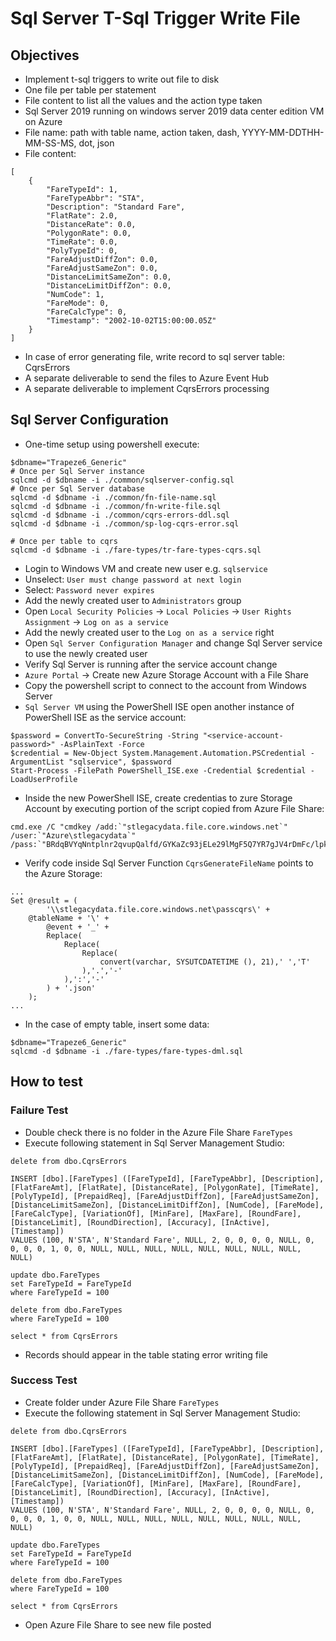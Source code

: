 # Sql Server T-Sql Trigger Write File

## Objectives

* Implement t-sql triggers to write out file to disk
* One file per table per statement
* File content to list all the values and the action type taken
* Sql Server 2019 running on windows server 2019 data center edition VM on Azure
* File name: path with table name, action taken, dash, YYYY-MM-DDTHH-MM-SS-MS, dot, json
* File content:
```
[
	{
		"FareTypeId": 1,
		"FareTypeAbbr": "STA",
		"Description": "Standard Fare",
		"FlatRate": 2.0,
		"DistanceRate": 0.0,
		"PolygonRate": 0.0,
		"TimeRate": 0.0,
		"PolyTypeId": 0,
		"FareAdjustDiffZon": 0.0,
		"FareAdjustSameZon": 0.0,
		"DistanceLimitSameZon": 0.0,
		"DistanceLimitDiffZon": 0.0,
		"NumCode": 1,
		"FareMode": 0,
		"FareCalcType": 0,
		"Timestamp": "2002-10-02T15:00:00.05Z"
	}
]
```
* In case of error generating file, write record to sql server table: CqrsErrors
* A separate deliverable to send the files to Azure Event Hub
* A separate deliverable to implement CqrsErrors processing  

## Sql Server Configuration

* One-time setup using powershell execute:
```
$dbname="Trapeze6_Generic"
# Once per Sql Server instance
sqlcmd -d $dbname -i ./common/sqlserver-config.sql
# Once per Sql Server database 
sqlcmd -d $dbname -i ./common/fn-file-name.sql
sqlcmd -d $dbname -i ./common/fn-write-file.sql
sqlcmd -d $dbname -i ./common/cqrs-errors-ddl.sql
sqlcmd -d $dbname -i ./common/sp-log-cqrs-error.sql

# Once per table to cqrs
sqlcmd -d $dbname -i ./fare-types/tr-fare-types-cqrs.sql
```

* Login to Windows VM and create new user e.g. `sqlservice`
* Unselect: `User must change password at next login`
* Select: `Password never expires`
* Add the newly created user to `Administrators` group
* Open `Local Security Policies` -> `Local Policies` -> `User Rights Assignment` -> `Log on as a service`
* Add the newly created user to the `Log on as a service` right
* Open `Sql Server Configuration Manager` and change Sql Server service to use the newly created user
* Verify Sql Server is running after the service account change
* `Azure Portal` -> Create new Azure Storage Account with a File Share
* Copy the powershell script to connect to the account from Windows Server
* `Sql Server VM` using the PowerShell ISE open another instance of PowerShell ISE as the service account:
```
$password = ConvertTo-SecureString -String "<service-account-password>" -AsPlainText -Force
$credential = New-Object System.Management.Automation.PSCredential -ArgumentList "sqlservice", $password
Start-Process -FilePath PowerShell_ISE.exe -Credential $credential -LoadUserProfile 
```
* Inside the new PowerShell ISE, create credentias to zure Storage Account by executing portion of the script copied from Azure File Share:
```
cmd.exe /C "cmdkey /add:`"stlegacydata.file.core.windows.net`" /user:`"Azure\stlegacydata`" /pass:`"BRdqBVYqNntplnr2qvupQalfd/GYKaZc93jELe29lMgF5Q7YR7gJV4rDmFc/lpkthmza52qFAq7GdscoFrh/tQ==`""
```
* Verify code inside Sql Server Function `CqrsGenerateFileName` points to the Azure Storage:
```
...
Set @result = (
		'\\stlegacydata.file.core.windows.net\passcqrs\' + 
    @tableName + '\' +
		@event + '_' + 
		Replace(
			Replace(
				Replace(
					convert(varchar, SYSUTCDATETIME (), 21),' ','T'
				),'.','-'
			),':','-'
		) + '.json'
	);
...
```

* In the case of empty table, insert some data:
```
$dbname="Trapeze6_Generic"
sqlcmd -d $dbname -i ./fare-types/fare-types-dml.sql
```

## How to test

### Failure Test

* Double check there is no folder in the Azure File Share `FareTypes`
* Execute following statement in Sql Server Management Studio:
```
delete from dbo.CqrsErrors

INSERT [dbo].[FareTypes] ([FareTypeId], [FareTypeAbbr], [Description], [FlatFareAmt], [FlatRate], [DistanceRate], [PolygonRate], [TimeRate], [PolyTypeId], [PrepaidReq], [FareAdjustDiffZon], [FareAdjustSameZon], [DistanceLimitSameZon], [DistanceLimitDiffZon], [NumCode], [FareMode], [FareCalcType], [VariationOf], [MinFare], [MaxFare], [RoundFare], [DistanceLimit], [RoundDirection], [Accuracy], [InActive], [Timestamp])
VALUES (100, N'STA', N'Standard Fare', NULL, 2, 0, 0, 0, 0, NULL, 0, 0, 0, 0, 1, 0, 0, NULL, NULL, NULL, NULL, NULL, NULL, NULL, NULL, NULL)

update dbo.FareTypes
set FareTypeId = FareTypeId
where FareTypeId = 100

delete from dbo.FareTypes
where FareTypeId = 100

select * from CqrsErrors
```
* Records should appear in the table stating error writing file

### Success Test

* Create folder under Azure File Share `FareTypes`
* Execute the following statement in Sql Server Management Studio:
```
delete from dbo.CqrsErrors

INSERT [dbo].[FareTypes] ([FareTypeId], [FareTypeAbbr], [Description], [FlatFareAmt], [FlatRate], [DistanceRate], [PolygonRate], [TimeRate], [PolyTypeId], [PrepaidReq], [FareAdjustDiffZon], [FareAdjustSameZon], [DistanceLimitSameZon], [DistanceLimitDiffZon], [NumCode], [FareMode], [FareCalcType], [VariationOf], [MinFare], [MaxFare], [RoundFare], [DistanceLimit], [RoundDirection], [Accuracy], [InActive], [Timestamp])
VALUES (100, N'STA', N'Standard Fare', NULL, 2, 0, 0, 0, 0, NULL, 0, 0, 0, 0, 1, 0, 0, NULL, NULL, NULL, NULL, NULL, NULL, NULL, NULL, NULL)

update dbo.FareTypes
set FareTypeId = FareTypeId
where FareTypeId = 100

delete from dbo.FareTypes
where FareTypeId = 100

select * from CqrsErrors
```
* Open Azure File Share to see new file posted
